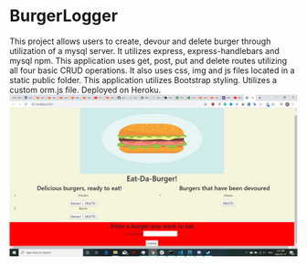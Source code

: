 # BurgerLogger
This project allows users to create, devour and delete burger through utilization of a mysql server. It utilizes express, express-handlebars and mysql npm. This application uses get, post, put and delete routes utilizing all four basic CRUD operations. It also uses css, img and js files located in a static public folder. This application utilizes Bootstrap styling. Utilizes a custom orm.js file. Deployed on Heroku.
![Deployed Application Screenshot](public/assets/img/BurgerLogger.png)